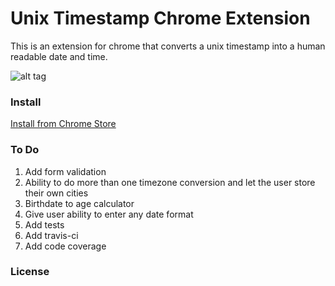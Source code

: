 # Unix Timestamp Chrome Extension

This is an extension for chrome that converts a unix timestamp into a human readable date and time.

![alt tag](https://github.com/CoryNoonan/unix-timestamp-chrome/blob/master/screen-shot.png)

### Install


[Install from Chrome Store](https://chrome.google.com/webstore/detail/unix-timestamp-converter/clkkocmhcpfginlphpgjmgpdffihcbmm?hl=en-US)

### To Do
1.  Add form validation
2.  Ability to do more than one timezone conversion and let the user store their own cities
3.  Birthdate to age calculator
4.  Give user ability to enter any date format
5.  Add tests
6.  Add travis-ci
7.  Add code coverage

### License 



